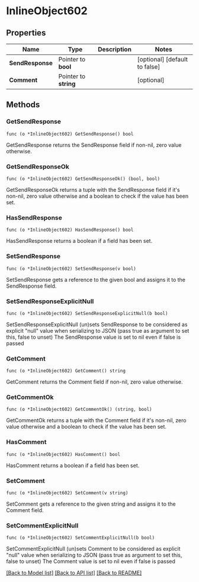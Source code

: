 # InlineObject602

## Properties

Name | Type | Description | Notes
------------ | ------------- | ------------- | -------------
**SendResponse** | Pointer to **bool** |  | [optional] [default to false]
**Comment** | Pointer to **string** |  | [optional] 

## Methods

### GetSendResponse

`func (o *InlineObject602) GetSendResponse() bool`

GetSendResponse returns the SendResponse field if non-nil, zero value otherwise.

### GetSendResponseOk

`func (o *InlineObject602) GetSendResponseOk() (bool, bool)`

GetSendResponseOk returns a tuple with the SendResponse field if it's non-nil, zero value otherwise
and a boolean to check if the value has been set.

### HasSendResponse

`func (o *InlineObject602) HasSendResponse() bool`

HasSendResponse returns a boolean if a field has been set.

### SetSendResponse

`func (o *InlineObject602) SetSendResponse(v bool)`

SetSendResponse gets a reference to the given bool and assigns it to the SendResponse field.

### SetSendResponseExplicitNull

`func (o *InlineObject602) SetSendResponseExplicitNull(b bool)`

SetSendResponseExplicitNull (un)sets SendResponse to be considered as explicit "null" value
when serializing to JSON (pass true as argument to set this, false to unset)
The SendResponse value is set to nil even if false is passed
### GetComment

`func (o *InlineObject602) GetComment() string`

GetComment returns the Comment field if non-nil, zero value otherwise.

### GetCommentOk

`func (o *InlineObject602) GetCommentOk() (string, bool)`

GetCommentOk returns a tuple with the Comment field if it's non-nil, zero value otherwise
and a boolean to check if the value has been set.

### HasComment

`func (o *InlineObject602) HasComment() bool`

HasComment returns a boolean if a field has been set.

### SetComment

`func (o *InlineObject602) SetComment(v string)`

SetComment gets a reference to the given string and assigns it to the Comment field.

### SetCommentExplicitNull

`func (o *InlineObject602) SetCommentExplicitNull(b bool)`

SetCommentExplicitNull (un)sets Comment to be considered as explicit "null" value
when serializing to JSON (pass true as argument to set this, false to unset)
The Comment value is set to nil even if false is passed

[[Back to Model list]](../README.md#documentation-for-models) [[Back to API list]](../README.md#documentation-for-api-endpoints) [[Back to README]](../README.md)


